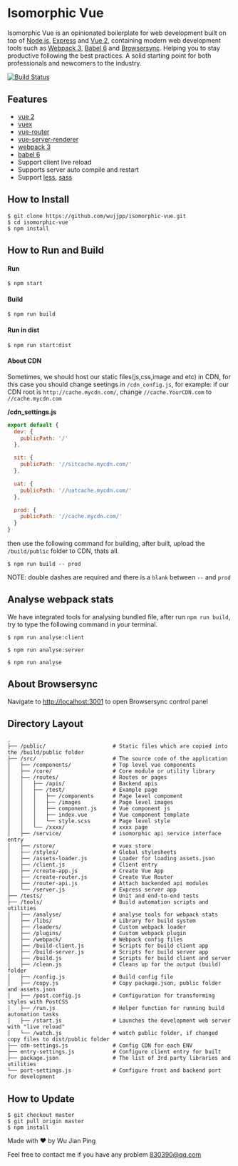 # Isomorphic Vue
Isomorphic Vue is an opinionated boilerplate for web
development built on top of [Node.js](https://nodejs.org/),
[Express](http://expressjs.com/) and
[Vue 2](https://vuejs.org/), containing modern web development
tools such as [Webpack 3](http://webpack.github.io/), [Babel 6](https://babeljs.io/)
and [Browsersync](http://www.browsersync.io/). Helping you to stay productive
following the best practices. A solid starting point for both professionals
and newcomers to the industry.

[![Build Status](https://travis-ci.org/wujjpp/isomorphic-vue.svg?branch=master)](https://travis-ci.org/wujjpp/isomorphic-vue)

## Features
- [vue 2](https://vuejs.org/)
- [vuex](https://vuex.vuejs.org/)
- [vue-router](https://router.vuejs.org/)
- [vue-server-renderer](https://ssr.vuejs.org)
- [webpack 3](https://webpack.js.org/)
- [babel 6](https://babeljs.io/)
- Support client live reload
- Supports server auto compile and restart
- Support [less](http://lesscss.org/), [sass](https://sass-lang.com/)

## How to Install
```shell
$ git clone https://github.com/wujjpp/isomorphic-vue.git
$ cd isomorphic-vue
$ npm install
```

## How to Run and Build
#### Run
```shell
$ npm start
 ```

#### Build
```shell
$ npm run build
```

#### Run in dist
```shell
$ npm run start:dist
```

#### About CDN
Sometimes, we should host our static files(js,css,image and etc) in CDN, for this case you should change seetings in  `/cdn_config.js`,
for example: if our CDN root is `http://cache.mycdn.com/`, change `//cache.YourCDN.com` to `//cache.mycdn.com`

__/cdn_settings.js__
```javascript
export default {
  dev: {
    publicPath: '/'
  },

  sit: {
    publicPath: '//sitcache.mycdn.com/'
  },

  uat: {
    publicPath: '//uatcache.mycdn.com/'
  },

  prod: {
    publicPath: '//cache.mycdn.com/'
  }
}

```
then use the following command for building, after built, upload the `/build/public` folder to CDN,  thats all.
```shell
$ npm run build -- prod
```
NOTE: double dashes are required and there is a `blank` between `--` and `prod`

## Analyse webpack stats
We have integrated tools for analysing bundled file, after run `npm run build`, try to type the following command in your terminal.

```shell
$ npm run analyse:client
```

```shell
$ npm run analyse:server
```

```shell
$ npm run analyse
```

## About Browsersync
Navigate to [http://localhost:3001](http://localhost:3001) to open Browsersync control panel

## Directory Layout
```
.
├── /public/                     # Static files which are copied into the /build/public folder
├── /src/                        # The source code of the application
│   ├── /components/             # Top level vue components
│   ├── /core/                   # Core module or utility library
│   ├── /routes/                 # Routes or pages
│   │   ├── /apis/               # Backend apis
│   │   ├── /test/               # Example page
│   │   │   ├── /components      # Page level compoment
│   │   │   ├── /images          # Page level images
│   │   │   ├── component.js     # Vue component js
│   │   │   ├── index.vue        # Vue component template
│   │   │   └── style.scss       # Page level style
│   │   └── /xxxx/               # xxxx page    
│   ├── /service/                # isomorphic api service interface entry
│   ├── /store/                  # vuex store
│   ├── /styles/                 # Global stylesheets
│   ├── /assets-loader.js        # Loader for loading assets.json
│   ├── /client.js               # Client entry
│   ├── /create-app.js           # Create Vue App
│   ├── /create-router.js        # Create Vue Router
│   ├── /router-api.js           # Attach backended api modules
│   └── /server.js               # Express server app
├── /tests/                      # Unit and end-to-end tests
├── /tools/                      # Build automation scripts and utilities
│   ├── /analyse/                # analyse tools for webpack stats
│   ├── /libs/                   # Library for build system
│   ├── /loaders/                # Custom webpack loader
│   ├── /plugins/                # Custom webpack plugin
│   ├── /webpack/                # Webpack config files
│   ├── /build-client.js         # Scripts for build client app
│   ├── /build-server.js         # Scripts for build server app
│   ├── /build.js                # Scripts for build client and server
│   ├── /clean.js                # Cleans up for the output (build) folder
│   ├── /config.js               # Build config file
│   ├── /copy.js                 # Copy package.json, public folder and assets.json
│   ├── /post.config.js          # Configuration for transforming styles with PostCSS
│   ├── /run.js                  # Helper function for running build automation tasks
│   ├── /start.js                # Launches the development web server with "live reload"
│   └── /watch.js                # watch public folder, if changed copy files to dist/public folder
├── cdn-settings.js              # Config CDN for each ENV
├── entry-settings.js            # Configure client entry for built
├── package.json                 # The list of 3rd party libraries and utilities
└── port-settings.js             # Configure front and backend port for development
```

## How to Update
```shell
$ git checkout master
$ git pull origin master
$ npm install
```

Made with ♥ by Wu Jian Ping

Feel free to contact me if you have any problem [830390@qq.com](mailto:830390@qq.com)
